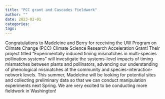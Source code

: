 ```yaml
---
title: "PCC grant and Cascades Fieldwork"
author: ""
date: 2023-02-01
categories:
tags: 
---
```

Congratulations to Madeleine and Berry for receiving the UW Program on Climate Change (PCC) Climate Science Research Acceleration Grant! Their project titled “Experimentally induced timing mismatches in multi-species pollination systems” will investigate the systems-level impacts of timing mismatches between plants and pollinators, advancing our understanding of phenological mismatches at the community and species-interaction-network levels. This summer, Madeleine will be looking for potential sites and collecting preliminary data so that we can conduct manipulation experiments next Spring. We are very excited to be conducting more fieldwork in Washington!